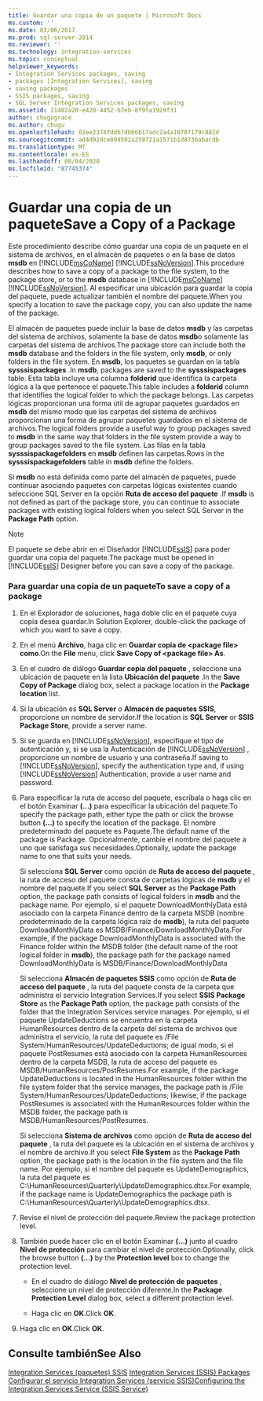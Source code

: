 ```yaml
---
title: Guardar una copia de un paquete | Microsoft Docs
ms.custom: ''
ms.date: 03/06/2017
ms.prod: sql-server-2014
ms.reviewer: ''
ms.technology: integration-services
ms.topic: conceptual
helpviewer_keywords:
- Integration Services packages, saving
- packages [Integration Services], saving
- saving packages
- SSIS packages, saving
- SQL Server Integration Services packages, saving
ms.assetid: 21482a20-e420-4452-b7eb-8f9fa1929f31
author: chugugrace
ms.author: chugu
ms.openlocfilehash: 02ee2374fddb7dbb6b17adc2a4a10707179c882d
ms.sourcegitcommit: ad4d92dce894592a259721a1571b1d8736abacdb
ms.translationtype: MT
ms.contentlocale: es-ES
ms.lasthandoff: 08/04/2020
ms.locfileid: "87745374"
---
```

# <a name="save-a-copy-of-a-package"></a><span data-ttu-id="dc2ae-102">Guardar una copia de un paquete</span><span class="sxs-lookup"><span data-stu-id="dc2ae-102">Save a Copy of a Package</span></span>
  <span data-ttu-id="dc2ae-103">Este procedimiento describe cómo guardar una copia de un paquete en el sistema de archivos, en el almacén de paquetes o en la base de datos **msdb** en [!INCLUDE[msCoName](../includes/msconame-md.md)] [!INCLUDE[ssNoVersion](../includes/ssnoversion-md.md)].</span><span class="sxs-lookup"><span data-stu-id="dc2ae-103">This procedure describes how to save a copy of a package to the file system, to the package store, or to the **msdb** database in [!INCLUDE[msCoName](../includes/msconame-md.md)] [!INCLUDE[ssNoVersion](../includes/ssnoversion-md.md)].</span></span> <span data-ttu-id="dc2ae-104">Al especificar una ubicación para guardar la copia del paquete, puede actualizar también el nombre del paquete.</span><span class="sxs-lookup"><span data-stu-id="dc2ae-104">When you specify a location to save the package copy, you can also update the name of the package.</span></span>  
  
 <span data-ttu-id="dc2ae-105">El almacén de paquetes puede incluir la base de datos **msdb** y las carpetas del sistema de archivos, solamente la base de datos **msdb**o solamente las carpetas del sistema de archivos.</span><span class="sxs-lookup"><span data-stu-id="dc2ae-105">The package store can include both the **msdb** database and the folders in the file system, only **msdb**, or only folders in the file system.</span></span> <span data-ttu-id="dc2ae-106">En **msdb**, los paquetes se guardan en la tabla **sysssispackages** .</span><span class="sxs-lookup"><span data-stu-id="dc2ae-106">In **msdb**, packages are saved to the **sysssispackages** table.</span></span> <span data-ttu-id="dc2ae-107">Esta tabla incluye una columna **folderid** que identifica la carpeta lógica a la que pertenece el paquete.</span><span class="sxs-lookup"><span data-stu-id="dc2ae-107">This table includes a **folderid** column that identifies the logical folder to which the package belongs.</span></span> <span data-ttu-id="dc2ae-108">Las carpetas lógicas proporcionan una forma útil de agrupar paquetes guardados en **msdb** del mismo modo que las carpetas del sistema de archivos proporcionan una forma de agrupar paquetes guardados en el sistema de archivos.</span><span class="sxs-lookup"><span data-stu-id="dc2ae-108">The logical folders provide a useful way to group packages saved to **msdb** in the same way that folders in the file system provide a way to group packages saved to the file system.</span></span> <span data-ttu-id="dc2ae-109">Las filas en la tabla **sysssispackagefolders** en **msdb** definen las carpetas.</span><span class="sxs-lookup"><span data-stu-id="dc2ae-109">Rows in the **sysssispackagefolders** table in **msdb** define the folders.</span></span>  
  
 <span data-ttu-id="dc2ae-110">Si **msdb** no está definida como parte del almacén de paquetes, puede continuar asociando paquetes con carpetas lógicas existentes cuando seleccione SQL Server en la opción **Ruta de acceso del paquete** .</span><span class="sxs-lookup"><span data-stu-id="dc2ae-110">If **msdb** is not defined as part of the package store, you can continue to associate packages with existing logical folders when you select SQL Server in the **Package Path** option.</span></span>  
  
> [!NOTE]  
>  <span data-ttu-id="dc2ae-111">El paquete se debe abrir en el Diseñador [!INCLUDE[ssIS](../includes/ssis-md.md)] para poder guardar una copia del paquete.</span><span class="sxs-lookup"><span data-stu-id="dc2ae-111">The package must be opened in [!INCLUDE[ssIS](../includes/ssis-md.md)] Designer before you can save a copy of the package.</span></span>  
  
### <a name="to-save-a-copy-of-a-package"></a><span data-ttu-id="dc2ae-112">Para guardar una copia de un paquete</span><span class="sxs-lookup"><span data-stu-id="dc2ae-112">To save a copy of a package</span></span>  
  
1.  <span data-ttu-id="dc2ae-113">En el Explorador de soluciones, haga doble clic en el paquete cuya copia desea guardar.</span><span class="sxs-lookup"><span data-stu-id="dc2ae-113">In Solution Explorer, double-click the package of which you want to save a copy.</span></span>  
  
2.  <span data-ttu-id="dc2ae-114">En el menú **Archivo**, haga clic en **Guardar copia de \<package file> como**.</span><span class="sxs-lookup"><span data-stu-id="dc2ae-114">On the **File** menu, click **Save Copy of \<package file> As**.</span></span>  
  
3.  <span data-ttu-id="dc2ae-115">En el cuadro de diálogo **Guardar copia del paquete** , seleccione una ubicación de paquete en la lista **Ubicación del paquete** .</span><span class="sxs-lookup"><span data-stu-id="dc2ae-115">In the **Save Copy of Package** dialog box, select a package location in the **Package location** list.</span></span>  
  
4.  <span data-ttu-id="dc2ae-116">Si la ubicación es **SQL Server** o **Almacén de paquetes SSIS**, proporcione un nombre de servidor.</span><span class="sxs-lookup"><span data-stu-id="dc2ae-116">If the location is **SQL Server** or **SSIS Package Store**, provide a server name.</span></span>  
  
5.  <span data-ttu-id="dc2ae-117">Si se guarda en [!INCLUDE[ssNoVersion](../includes/ssnoversion-md.md)], especifique el tipo de autenticación y, si se usa la Autenticación de [!INCLUDE[ssNoVersion](../includes/ssnoversion-md.md)] , proporcione un nombre de usuario y una contraseña.</span><span class="sxs-lookup"><span data-stu-id="dc2ae-117">If saving to [!INCLUDE[ssNoVersion](../includes/ssnoversion-md.md)], specify the authentication type and, if using [!INCLUDE[ssNoVersion](../includes/ssnoversion-md.md)] Authentication, provide a user name and password.</span></span>  
  
6.  <span data-ttu-id="dc2ae-118">Para especificar la ruta de acceso del paquete, escríbala o haga clic en el botón Examinar **(…)** para especificar la ubicación del paquete.</span><span class="sxs-lookup"><span data-stu-id="dc2ae-118">To specify the package path, either type the path or click the browse button **(...)** to specify the location of the package.</span></span> <span data-ttu-id="dc2ae-119">El nombre predeterminado del paquete es Paquete.</span><span class="sxs-lookup"><span data-stu-id="dc2ae-119">The default name of the package is Package.</span></span> <span data-ttu-id="dc2ae-120">Opcionalmente, cambie el nombre del paquete a uno que satisfaga sus necesidades.</span><span class="sxs-lookup"><span data-stu-id="dc2ae-120">Optionally, update the package name to one that suits your needs.</span></span>  
  
     <span data-ttu-id="dc2ae-121">Si selecciona **SQL Server** como opción de **Ruta de acceso del paquete** , la ruta de acceso del paquete consta de carpetas lógicas de **msdb** y el nombre del paquete.</span><span class="sxs-lookup"><span data-stu-id="dc2ae-121">If you select **SQL Server** as the **Package Path** option, the package path consists of logical folders in **msdb** and the package name.</span></span> <span data-ttu-id="dc2ae-122">Por ejemplo, si el paquete DownloadMonthlyData está asociado con la carpeta Finance dentro de la carpeta MSDB (nombre predeterminado de la carpeta lógica raíz de **msdb**), la ruta del paquete DownloadMonthlyData es MSDB/Finance/DownloadMonthlyData.</span><span class="sxs-lookup"><span data-stu-id="dc2ae-122">For example, if the package DownloadMonthlyData is associated with the Finance folder within the MSDB folder (the default name of the root logical folder in **msdb**), the package path for the package named DownloadMonthlyData is MSDB/Finance/DownloadMonthlyData</span></span>  
  
     <span data-ttu-id="dc2ae-123">Si selecciona **Almacén de paquetes SSIS** como opción de **Ruta de acceso del paquete** , la ruta del paquete consta de la carpeta que administra el servicio Integration Services.</span><span class="sxs-lookup"><span data-stu-id="dc2ae-123">If you select **SSIS Package Store** as the **Package Path** option, the package path consists of the folder that the Integration Services service manages.</span></span> <span data-ttu-id="dc2ae-124">Por ejemplo, si el paquete UpdateDeductions se encuentra en la carpeta HumanResources dentro de la carpeta del sistema de archivos que administra el servicio, la ruta del paquete es /File System/HumanResources/UpdateDeductions; de igual modo, si el paquete PostResumes está asociado con la carpeta HumanResources dentro de la carpeta MSDB, la ruta de acceso del paquete es MSDB/HumanResources/PostResumes.</span><span class="sxs-lookup"><span data-stu-id="dc2ae-124">For example, if the package UpdateDeductions is located in the HumanResources folder within the file system folder that the service manages, the package path is /File System/HumanResources/UpdateDeductions; likewise, if the package PostResumes is associated with the HumanResources folder within the MSDB folder, the package path is MSDB/HumanResources/PostResumes.</span></span>  
  
     <span data-ttu-id="dc2ae-125">Si selecciona **Sistema de archivos** como opción de **Ruta de acceso del paquete** , la ruta del paquete es la ubicación en el sistema de archivos y el nombre de archivo.</span><span class="sxs-lookup"><span data-stu-id="dc2ae-125">If you select **File System** as the **Package Path** option, the package path is the location in the file system and the file name.</span></span> <span data-ttu-id="dc2ae-126">Por ejemplo, si el nombre del paquete es UpdateDemographics, la ruta del paquete es C:\HumanResources\Quarterly\UpdateDemographics.dtsx.</span><span class="sxs-lookup"><span data-stu-id="dc2ae-126">For example, if the package name is UpdateDemographics the package path is C:\HumanResources\Quarterly\UpdateDemographics.dtsx.</span></span>  
  
7.  <span data-ttu-id="dc2ae-127">Revise el nivel de protección del paquete.</span><span class="sxs-lookup"><span data-stu-id="dc2ae-127">Review the package protection level.</span></span>  
  
8.  <span data-ttu-id="dc2ae-128">También puede hacer clic en el botón Examinar **(…)** junto al cuadro **Nivel de protección** para cambiar el nivel de protección.</span><span class="sxs-lookup"><span data-stu-id="dc2ae-128">Optionally, click the browse button **(...)** by the **Protection level** box to change the protection level.</span></span>  
  
    -   <span data-ttu-id="dc2ae-129">En el cuadro de diálogo **Nivel de protección de paquetes** , seleccione un nivel de protección diferente.</span><span class="sxs-lookup"><span data-stu-id="dc2ae-129">In the **Package Protection Level** dialog box, select a different protection level.</span></span>  
  
    -   <span data-ttu-id="dc2ae-130">Haga clic en **OK**.</span><span class="sxs-lookup"><span data-stu-id="dc2ae-130">Click **OK**.</span></span>  
  
9. <span data-ttu-id="dc2ae-131">Haga clic en **OK**.</span><span class="sxs-lookup"><span data-stu-id="dc2ae-131">Click **OK**.</span></span>  
  
## <a name="see-also"></a><span data-ttu-id="dc2ae-132">Consulte también</span><span class="sxs-lookup"><span data-stu-id="dc2ae-132">See Also</span></span>  
 <span data-ttu-id="dc2ae-133">[Integration Services &#40;paquetes&#41; SSIS](../../2014/integration-services/integration-services-ssis-packages.md) </span><span class="sxs-lookup"><span data-stu-id="dc2ae-133">[Integration Services &#40;SSIS&#41; Packages](../../2014/integration-services/integration-services-ssis-packages.md) </span></span>  
 [<span data-ttu-id="dc2ae-134">Configurar el servicio Integration Services &#40;servicio SSIS&#41;</span><span class="sxs-lookup"><span data-stu-id="dc2ae-134">Configuring the Integration Services Service &#40;SSIS Service&#41;</span></span>](service/integration-services-service-ssis-service.md)  
  
  
